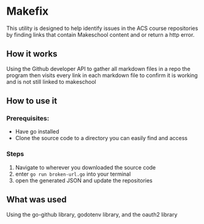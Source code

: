 # Makefix

This utility is designed to help identify issues in the ACS course repositories by finding links that contain Makeschool content and or return a http error.

## How it works

Using the Github developer API to gather all markdown files in a repo the program then visits every link in each markdown file to confirm it is working and is not still linked to makeschool

## How to use it

### Prerequisites:

- Have go installed
- Clone the source code to a directory you can easily find and access

### Steps

1. Navigate to wherever you downloaded the source code
2. enter `go run broken-url.go` into your terminal
3. open the generated JSON and update the repositories

## What was used

Using the go-github library, godotenv library, and the oauth2 library
